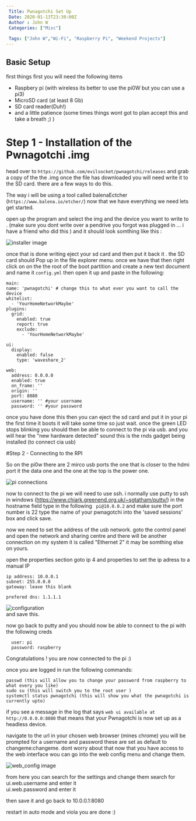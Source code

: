 ```yaml
---
 Title: Pwnagotchi Set Up
 Date: 2020-01-13T23:30:00Z
 Author : John W
 Categories: ["Misc"]
 
 Tags: ["John W","Wi-Fi", "Raspberry Pi", "Weekend Projects"]
---
```

## Basic Setup

first things first you will need the following items

- Raspbery pi (with wireless its better to use the pi0W but you can use a pi3)
- MicroSD card (at least 8 Gb)
- SD card reader(Duh!)
- and a little patience (some times things wont got to plan accept this and take a breath ;) )

# Step 1 - Installation of the Pwnagotchi .img
  head over to `https://github.com/evilsocket/pwnagotchi/releases` and grab a copy of the the .img
  once the file has downloaded you will need write it to the SD card. there are a few ways to do this.

  The way i will be using a tool called balenaEctcher (`https://www.balena.io/etcher/`) now that we have everything we need lets get started.

  open up the program and select the img and the device you want to write to . (make sure you dont write over a pendrive you forgot was plugged in ... i have a friend who did this ) and it should look somthing like this :

  ![installer image](images/pwnagotchi/write_image.PNG)

  once that is done writing eject your sd card and then put it back it .
  the SD card should Pop up in the file explorer menu.
  once we have that then right click on on the the root of the boot partition and create a new text document
  and name it `config.yml` then open it up and paste in the following:
  ```
main:
  name: 'pwnagotchi' # change this to what ever you want to call the device
  whitelist:
    - 'YourHomeNetworkMaybe'
  plugins:
    grid:
      enabled: true
      report: true
      exclude:
        - 'YourHomeNetworkMaybe'

ui:
    display:
      enabled: false
      type: 'waveshare_2'
     
web:
    address: 0.0.0.0
    enabled: true
    on_frame: ''
    origin: ''
    port: 8080
    username: '' #your username 
    password: '' #your password
```

once you have done this then you can eject the sd card and put it in your pi
the first time it boots it will take some time so just wait.
once the green LED stops blinking you should then be able to connect to the pi via usb.
and you will hear the "new hardware detected" sound this is the rnds gadget being installed (to connect cia usb)

#Step 2 - Connecting to the RPI

  So on the pi0w there are 2 mirco usb ports the one that is closer to the hdmi port it the data one 
  and the one at the top is the power one.

![pi connections](images/pwnagotchi/connections.PNG)

  now to connect to the pi we will need to use ssh.
  i normally use putty to ssh in windows (https://www.chiark.greenend.org.uk/~sgtatham/putty/)
  in the hostname field type in the following ` pi@10.0.0.2` 
  and make sure the port number is 22 type the name of your pwnagotchi into 
  the 'saved sessions' box and click save.

  now we need to set the address of the usb network. goto the control panel 
  and open the network and sharing centre and there will be another connection
  on my system it is called "Ethernet 2" it may be somthing else on yours.

  open the properties section goto ip 4 and properties to set the ip adress to a manual IP
  ```
  ip address: 10.0.0.1
  subnet: 255.0.0.0
  gateway: leave this blank

  prefered dns: 1.1.1.1
  ```
![configuration](images/pwnagotchi/network_config.PNG)  
  and save this.

  now go back to putty and you should now be able to connect to the pi with the following creds
``` 
  user: pi
  password: raspberry
```

Congratulations ! you are now connected to the pi :)

 once you are logged in run the following commands:

```
passwd (this will allow you to change your password from raspberry to what every you like)
sudo su (this will switch you to the root user )
systemctl status pwnagotchi (this will show you what the pwnagotchi is currently upto)
```

 if you see a message in the log that says `web ui available at http://0.0.0.0:8080` 
 that means that your Pwnagotchi is now set up as a headless device.

 navigate to the url in your chosen web browser (mines chrome)
 you will be prompted for a username and password these are set as default to changeme:changeme.
 dont worry about that now that you have access to the web interface wou can go into the web config
 menu and change them. 

![web_config image](images/pwnagotchi/webcfg.PNG)

from here you can search for the settings and change them
search for ui.web.username and enter it  
ui.web.password and enter it

then save it and go back to 10.0.0.1:8080

restart in auto mode and viola you are done :)

 



